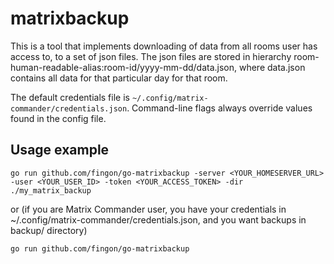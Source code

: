 # matrixbackup #

This is a tool that implements downloading of data from all rooms user
has access to, to a set of json files. The json files are stored in
hierarchy room-human-readable-alias:room-id/yyyy-mm-dd/data.json,
where data.json contains all data for that particular day for that
room.

The default credentials file is
`~/.config/matrix-commander/credentials.json`.  Command-line flags
always override values found in the config file.

## Usage example ##

```
go run github.com/fingon/go-matrixbackup -server <YOUR_HOMESERVER_URL> -user <YOUR_USER_ID> -token <YOUR_ACCESS_TOKEN> -dir ./my_matrix_backup
```

or (if you are Matrix Commander user, you have your credentials in
~/.config/matrix-commander/credentials.json, and you want backups in
backup/ directory)

```
go run github.com/fingon/go-matrixbackup
```
